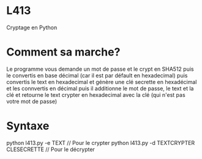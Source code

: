 # L413
Cryptage en Python 

# Comment sa marche?

Le programme vous demande un mot de passe et le crypt en SHA512 puis le convertis en base décimal (car il est par défault en hexadecimal) puis convertis le text en hexadecimal et génère une clé secrette en hexadécimal et les connvertis en décimal puis il additionne le mot de passe, le text et la clé et retourne le text crypter en hexadecimal avec la clé (qui n'est pas votre mot de passe)

# Syntaxe

python l413.py -e TEXT // Pour le crypter
python l413.py -d TEXTCRYPTER CLESECRETTE // Pour le décrypter
